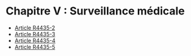 # Chapitre V : Surveillance médicale

* [Article R4435-2](./LEGIARTI000018530315.md)
* [Article R4435-3](./LEGIARTI000018530313.md)
* [Article R4435-4](./LEGIARTI000018530311.md)
* [Article R4435-5](./LEGIARTI000018530309.md)
